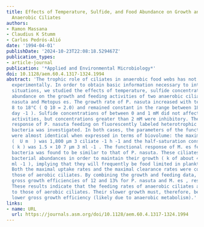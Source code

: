 ```yaml
---
title: Effects of Temperature, Sulfide, and Food Abundance on Growth and Feeding of
  Anaerobic Ciliates
authors:
- Ramon Massana
- Claudius K Stumm
- Carlos Pedrós-Alió
date: '1994-04-01'
publishDate: '2024-10-23T22:08:18.529467Z'
publication_types:
- article-journal
publication: '*Applied and Environmental Microbiology*'
doi: 10.1128/aem.60.4.1317-1324.1994
abstract: 'The trophic role of ciliates in anaerobic food webs has not been assessed
  experimentally. In order to obtain basic information necessary to interpret field
  situations, we studied the effects of temperature, sulfide concentration, and food
  abundance on the growth and feeding activities of two anaerobic ciliates, Plagiopyla
  nasuta and Metopus es. The growth rate of P. nasuta increased with temperature from
  8 to 18°C ( Q 10 = 2.0) and remained constant in the range between 18 and 24°C (0.22
  day -1 ). Sulfide concentrations of between 0 and 1 mM did not affect the feeding
  activities, but concentrations greater than 2 mM were inhibitory. The functional
  response of P. nasuta feeding on fluorescently labeled heterotrophic and phototrophic
  bacteria was investigated. In both cases, the parameters of the functional response
  were almost identical when expressed in terms of biovolume: the maximal uptake rate
  (  U m  ) was 1,800 μm 3 ciliate -1 h -1 and the half-saturation constant for ingestion
  ( k ) was 1.5 × 10 7 μm 3 ml -1 . The functional response of M. es feeding on heterotrophic
  bacteria was found to be similar to that of P. nasuta. These ciliates needed high
  bacterial abundances in order to maintain their growth ( k of about 4 × 10 7 bacteria
  ml -1 ), implying that they will frequently be food limited in planktonic environments.
  Both the maximal uptake rates and the maximal clearance rates were comparable to
  those of aerobic ciliates. By combining the growth and feeding data, we estimated
  gross growth efficiencies of 12 and 13% for P. nasuta and M. es , respectively.
  These results indicate that the feeding rates of anaerobic ciliates are similar
  to those of aerobic ciliates. Their slower growth must, therefore, be due to the
  lower gross growth efficiency (likely due to anaerobic metabolism).'
links:
- name: URL
  url: https://journals.asm.org/doi/10.1128/aem.60.4.1317-1324.1994
---
```

